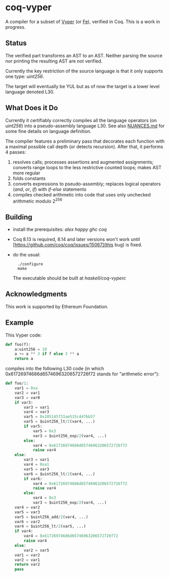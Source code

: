 # coq-vyper
A compiler for a subset of [Vyper](https://github.com/vyperlang/vyper) (or [Fe](https://github.com/ethereum/fe)),
verified in Coq.
This is a work in progress.


## Status

The verified part transforms an AST to an AST. Neither parsing the source nor printing the resulting AST are not verified.

Currently the key restriction of the source language is that it only supports one type: *uint256*.

The target will eventually be YUL but as of now the target is a lower level language denoted L30.

## What Does it Do

Currently it certifiably correctly compiles all the language operators (on *uint256*) into a pseudo-assembly language L30. See also [NUANCES.md](NUANCES.md) for some fine details on language definition.

The compiler features a preliminary pass that decorates each function with a maximal possible call depth (or detects recursion). After that, it performs 4 passes:
1. resolves calls; processes assertions and augmented assignments; converts range loops to the less restrictive counted loops; makes AST more regular
2. folds constants
3. converts expressions to pseudo-assembly; replaces logical operators (*and*, *or*, *if*) with *if-else* statements
4. compiles checked arithmetic into code that uses only unchecked arithmetic modulo 2<sup>256</sup>

## Building

- install the prerequisites: *alex happy ghc coq*

- Coq 8.13 is required, 8.14 and later versions won't work until [https://github.com/coq/coq/issues/15067](this bug) is fixed.

- do the usual:

		./configure
		make
		
	The executable should be built at *haskell/coq-vyperc*

## Acknowledgments
This work is supported by Ethereum Foundation.

## Example

This Vyper code:

```python
def foo(f):
    a:uint256 = 10
    a += a ** 3 if f else 3 ** a
    return a
```

compiles into the following L30 code (in which 0x61726974686d65746963206572726f72 stands for "arithmetic error"):

```python
def foo/1:
    var1 = 0xa
    var2 = var1
    var3 = var0
    if var3:
        var3 = var1
        var4 = var3
        var5 = 0x285145f31ae515c447bb57
        var5 = $uint256_lt/2(var4, ...)
        if var5:
            var5 = 0x3
            var3 = $uint256_exp/2(var4, ...)
        else:
            var4 = 0x61726974686d65746963206572726f72
            raise var4
    else:
        var3 = var1
        var4 = 0xa1
        var5 = var3
        var6 = $uint256_lt/2(var4, ...)
        if var6:
            var4 = 0x61726974686d65746963206572726f72
            raise var4
        else:
            var4 = 0x3
            var3 = $uint256_exp/2(var4, ...)
    var4 = var2
    var5 = var3
    var5 = $uint256_add/2(var4, ...)
    var6 = var2
    var4 = $uint256_lt/2(var5, ...)
    if var4:
        var4 = 0x61726974686d65746963206572726f72
        raise var4
    else:
        var2 = var5
    var1 = var2
    var2 = var1
    return var2
    pass
```
